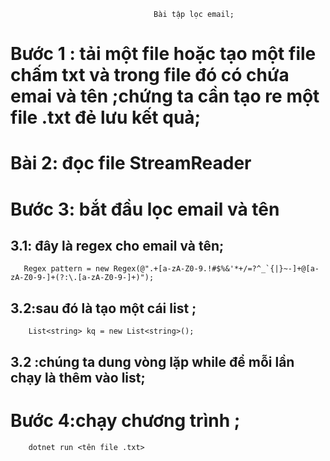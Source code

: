                                     Bài tập lọc email;


# Bước 1 : tải một file hoặc tạo một file chấm txt và trong file đó có chứa  emai và tên ;chứng ta cần tạo re một file .txt đẻ lưu kết quả;


# Bài 2: đọc file StreamReader


# Bước 3: bắt đầu lọc email và tên
## 3.1: đây là regex cho email và tên; 
       Regex pattern = new Regex(@".+[a-zA-Z0-9.!#$%&'*+/=?^_`{|}~-]+@[a-zA-Z0-9-]+(?:\.[a-zA-Z0-9-]+)"); 
## 3.2:sau đó là tạo một cái list ;
        List<string> kq = new List<string>(); 
## 3.2 :chúng ta dung vòng lặp while để mỗi lần chạy là thêm vào list;
# Bước 4:chạy chương trình ;
        dotnet run <tên file .txt>



